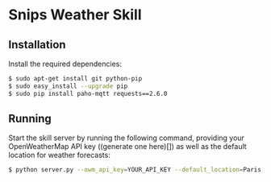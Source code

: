 # Snips Weather Skill

## Installation

Install the required dependencies:

```sh
$ sudo apt-get install git python-pip
$ sudo easy_install --upgrade pip
$ sudo pip install paho-mqtt requests==2.6.0
```

## Running

Start the skill server by running the following command, providing your OpenWeatherMap API key ((generate one here)[]) as well as the default location for weather forecasts:

```sh
$ python server.py --owm_api_key=YOUR_API_KEY --default_location=Paris,fr
```